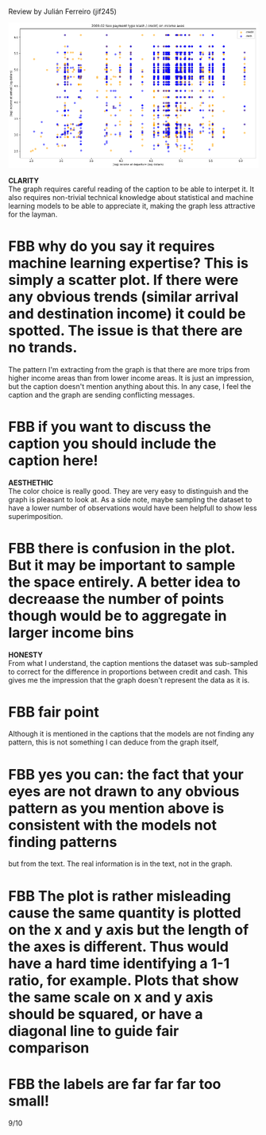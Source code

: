 Review by Julián Ferreiro (jif245)


![Alt text](plot_taxi.png)

**CLARITY**  
The graph requires careful reading of the caption to be able to interpet it. It also requires non-trivial technical knowledge about statistical and machine learning models to be able to appreciate it, making the graph less attractive for the layman. 

# FBB why do you say it requires machine learning expertise? This is simply a scatter plot. If there were any obvious trends (similar arrival and destination income) it could be spotted. The issue is that there are no trands.

The pattern I'm extracting from the graph is that there are more trips from higher income areas than from lower income areas. It is just an impression, but the caption doesn't mention anything about this. In any case, I feel the caption and the graph are sending conflicting messages.

# FBB if you want to discuss the caption you should include the caption here!

**AESTHETHIC**  
The color choice is really good. They are very easy to distinguish and the graph is pleasant to look at. 
As a side note, maybe sampling the dataset to have a lower number of observations  would have been helpfull to show less superimposition. 

# FBB there is confusion in the plot. But it may be important to sample the space entirely. A better idea to decreaase the number of points though would be to aggregate in larger income bins


**HONESTY**  
From what I understand, the caption mentions the dataset was sub-sampled to correct for the difference in proportions between credit and cash. This gives me the impression that the graph doesn't represent the data as it is. 
# FBB fair point
Although it is mentioned in the captions that the models are not finding any pattern, this is not something I can deduce from the graph itself,
# FBB yes you can: the fact that your eyes are not drawn to any obvious pattern as you mention above is consistent with the models not finding patterns
but from the text. The real information is in the text, not in the graph.

# FBB The plot is rather misleading cause the same quantity is plotted on the x and y axis but the length of the axes is different. Thus would have a hard time identifying a 1-1 ratio, for example. Plots that show the same scale on x and y axis should be squared, or have a diagonal line to guide fair comparison

# FBB the labels are far far far too small!

9/10



